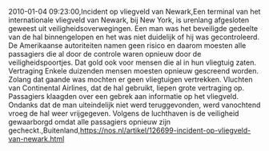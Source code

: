 2010-01-04 09:23:00,Incident op vliegveld van Newark,Een terminal van het internationale vliegveld van Newark, bij New York, is urenlang afgesloten geweest uit veiligheidsoverwegingen. Een man was het beveiligde gedeelte van de hal binnengelopen en het was niet duidelijk of hij was gecontroleerd. De Amerikaanse autoriteiten namen geen risico en daarom moesten alle passagiers die al door de controle waren opnieuw door de veiligheidspoortjes. Dat gold ook voor mensen die al in hun vliegtuig zaten. Vertraging Enkele duizenden mensen moesten opnieuw gescreend worden. Zolang dat gaande was mochten er geen vliegtuigen vertrekken. Vluchten van Continental Airlines, dat de hal gebruikt, liepen grote vertraging op. Passagiers klaagden over een gebrek aan informatie op het vliegveld. Ondanks dat de man uiteindelijk niet werd teruggevonden, werd vanochtend vroeg de hal weer vrijgegeven. Volgens de luchthaven is de veiligheid gewaarborgd omdat alle passagiers opnieuw zijn gecheckt.,Buitenland,https://nos.nl/artikel/126699-incident-op-vliegveld-van-newark.html